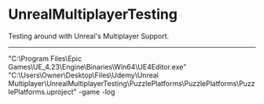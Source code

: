 # UnrealMultiplayerTesting
Testing around with Unreal's Multiplayer Support.


---
"C:\Program Files\Epic Games\UE_4.23\Engine\Binaries\Win64\UE4Editor.exe" "C:\Users\Owner\Desktop\Files\Udemy\Unreal Multiplayer\UnrealMultiplayerTesting\PuzzlePlatforms\PuzzlePlatforms\PuzzlePlatforms.uproject" -game -log